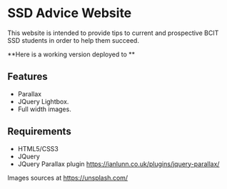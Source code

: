 # SSD Advice Website

This website is intended to provide tips to current and prospective BCIT SSD students in order to help them succeed.

**Here is a working version deployed to **

## Features
- Parallax 
- JQuery Lightbox.
- Full width images.


## Requirements
- HTML5/CSS3
- JQuery
- JQuery Parallax plugin https://ianlunn.co.uk/plugins/jquery-parallax/

Images sources at https://unsplash.com/
